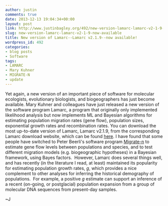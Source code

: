 ```yaml
---
author: justin
comments: true
date: 2013-12-13 19:04:34+00:00
layout: post
link: http://www.justinbagley.org/492/new-version-lamarc-lamarc-v2-1-9-now-available
slug: new-version-lamarc-lamarc-v2-1-9-now-available
title: New version of Lamarc--Lamarc v2.1.9--now available!
wordpress_id: 492
categories:
- blog posts
- Software
tags:
- LAMARC
- Mary Kuhner
- MIGRATE-N
- update
---
```


Yet again, a new version of an important piece of software for molecular ecologists, evolutionary biologists, and biogeographers has just become available. Mary Kuhner and colleagues have just released a new version of the software program Lamarc, a program that originally only implemented likelihood analysis but now implements ML and Bayesian algorithms for estimating population migration rates (gene flow), population sizes, exponential growth rates and recombination rates. You can download the most up-to-date version of Lamarc, Lamarc v2.1.9, from the corresponding Lamarc download website, which can be found [here](http://evolution.gs.washington.edu/lamarc/lamarc_download.html). I have found that some people have switched to Peter Beerli's software program [Migrate-n](http://popgen.sc.fsu.edu/Migrate/Migrate-n.html) to estimate gene flow levels between populations and species, and to test different migration models (e.g. biogeographic hypotheses) in a Bayesian framework, using Bayes factors.  However, Lamarc does several things well, and has recently (in the literature I read, at least) maintained its popularity for estimating population growth rates, _g_, which provides a nice complement to other analyses for inferring the historical demography of populations.  For example, a positive _g_ estimate can support an inference of a recent (on-going, or postglacial) population expansion from a group of molecular DNA sequences from present-day samples.

~J

